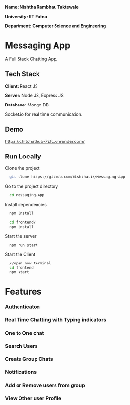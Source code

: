 **Name: Nishtha Rambhau Taktewale**

**University: IIT Patna**

**Department: Computer Science and Engineering**

# Messaging App

A Full Stack Chatting App.

## Tech Stack

**Client:** React JS

**Server:** Node JS, Express JS

**Database:** Mongo DB

  Socket.io for real time communication.
  
## Demo
https://chitchathub-7zfc.onrender.com/

## Run Locally

Clone the project

```bash
  git clone https://github.com/Nishthat12/Messaging-App
```

Go to the project directory

```bash
  cd Messaging-App
```

Install dependencies

```bash
  npm install
```

```bash
  cd frontend/
  npm install
```

Start the server

```bash
  npm run start
```
Start the Client

```bash
  //open now terminal
  cd frontend
  npm start
```

  
# Features

### Authenticaton
### Real Time Chatting with Typing indicators
### One to One chat
### Search Users
### Create Group Chats
### Notifications 
### Add or Remove users from group
### View Other user Profile

  
